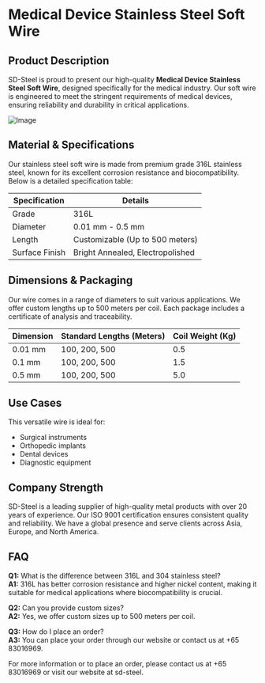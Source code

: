 # Medical Device Stainless Steel Soft Wire

## Product Description
SD-Steel is proud to present our high-quality **Medical Device Stainless Steel Soft Wire**, designed specifically for the medical industry. Our soft wire is engineered to meet the stringent requirements of medical devices, ensuring reliability and durability in critical applications. 

![Image](https://github.com/user-attachments/assets/2567258e-e124-4816-932d-1809bd27ef0b)

## Material & Specifications
Our stainless steel soft wire is made from premium grade 316L stainless steel, known for its excellent corrosion resistance and biocompatibility. Below is a detailed specification table:

| Specification | Details                         |
|---------------|---------------------------------|
| Grade         | 316L                            |
| Diameter      | 0.01 mm - 0.5 mm                |
| Length        | Customizable (Up to 500 meters) |
| Surface Finish| Bright Annealed, Electropolished |

## Dimensions & Packaging
Our wire comes in a range of diameters to suit various applications. We offer custom lengths up to 500 meters per coil. Each package includes a certificate of analysis and traceability.

| Dimension | Standard Lengths (Meters) | Coil Weight (Kg) |
|-----------|--------------------------|------------------|
| 0.01 mm   | 100, 200, 500            | 0.5              |
| 0.1 mm    | 100, 200, 500            | 1.5              |
| 0.5 mm    | 100, 200, 500            | 5.0              |

## Use Cases
This versatile wire is ideal for:
- Surgical instruments
- Orthopedic implants
- Dental devices
- Diagnostic equipment

## Company Strength
SD-Steel is a leading supplier of high-quality metal products with over 20 years of experience. Our ISO 9001 certification ensures consistent quality and reliability. We have a global presence and serve clients across Asia, Europe, and North America.

## FAQ
**Q1:** What is the difference between 316L and 304 stainless steel?  
**A1:** 316L has better corrosion resistance and higher nickel content, making it suitable for medical applications where biocompatibility is crucial.

**Q2:** Can you provide custom sizes?  
**A2:** Yes, we offer custom sizes up to 500 meters per coil.

**Q3:** How do I place an order?  
**A3:** You can place your order through our website or contact us at +65 83016969.

For more information or to place an order, please contact us at +65 83016969 or visit our website at  sd-steel.